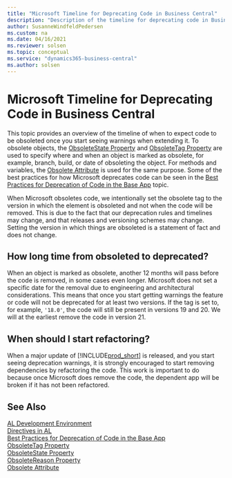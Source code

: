 ```yaml
---
title: "Microsoft Timeline for Deprecating Code in Business Central"
description: "Description of the timeline for deprecating code in Business Central."
author: SusanneWindfeldPedersen
ms.custom: na
ms.date: 04/16/2021
ms.reviewer: solsen
ms.topic: conceptual
ms.service: "dynamics365-business-central"
ms.author: solsen
---
```


# Microsoft Timeline for Deprecating Code in Business Central

This topic provides an overview of the timeline of when to expect code to be obsoleted once you start seeing warnings when extending it. To obsolete objects, the [ObsoleteState Property](properties/devenv-obsoletestate-property.md) and [ObsoleteTag Property](properties/devenv-obsoletetag-property.md) are used to specify where and when an object is marked as obsolete, for example, branch, build, or date of obsoleting the object. For methods and variables, the [Obsolete Attribute](methods/devenv-obsolete-attribute.md) is used for the same purpose. Some of the best practices for how Microsoft deprecates code can be seen in the [Best Practices for Deprecation of Code in the Base App](devenv-deprecation-guidelines.md) topic. 

When Microsoft obsoletes code, we intentionally set the obsolete tag to the version in which the element is obsoleted and not when the code will be removed. This is due to the fact that our deprecation rules and timelines may change, and that releases and versioning schemes may change. Setting the version in which things are obsoleted is a statement of fact and does not change. 

## How long time from obsoleted to deprecated? 

When an object is marked as obsolete, another 12 months will pass before the code is removed, in some cases even longer. Microsoft does not set a specific date for the removal due to engineering and architectural considerations. This means that once you start getting warnings the feature or code will not be deprecated for at least two versions. If the tag is set to, for example, `'18.0'`, the code will still be present in versions 19 and 20. We will at the earliest remove the code in version 21.

## When should I start refactoring?

When a major update of [!INCLUDE[prod_short](../includes/prod_short.md)] is released, and you start seeing deprecation warnings, it is strongly encouraged to start removing dependencies by refactoring the code. This work is important to do because once Microsoft does remove the code, the dependent app will be broken if it has not been refactored.

## See Also

[AL Development Environment](devenv-reference-overview.md)  
[Directives in AL](directives/devenv-directives-in-al.md)  
[Best Practices for Deprecation of Code in the Base App](devenv-deprecation-guidelines.md)  
[ObsoleteTag Property](properties/devenv-obsoletetag-property.md)  
[ObsoleteState Property](properties/devenv-obsoletestate-property.md)  
[ObsoleteReason Property](properties/devenv-obsoletereason-property.md)  
[Obsolete Attribute](methods/devenv-obsolete-attribute.md)
